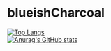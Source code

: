 
# blueishCharcoal
[![Top Langs](https://github-readme-stats.vercel.app/api/top-langs/?username=PandaBoy444&theme=calm)](https://github.com/anuraghazra/github-readme-stats)  
[![Anurag's GitHub stats](https://github-readme-stats.vercel.app/api?username=PandaBoy444&include_all_commits=true&theme=calm)](https://github.com/PandaBoy444/blueishCharcoal)
